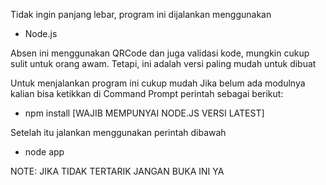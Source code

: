 Tidak ingin panjang lebar, program ini dijalankan menggunakan
- Node.js

Absen ini menggunakan QRCode dan juga validasi kode, mungkin cukup sulit untuk orang awam. Tetapi, ini adalah versi paling mudah untuk dibuat

Untuk menjalankan program ini cukup mudah
Jika belum ada modulnya kalian bisa ketikkan di Command Prompt perintah sebagai berikut:
 - npm install [WAJIB MEMPUNYAI NODE.JS VERSI LATEST]

 
Setelah itu jalankan menggunakan perintah dibawah
 - node app

NOTE: JIKA TIDAK TERTARIK JANGAN BUKA INI YA
